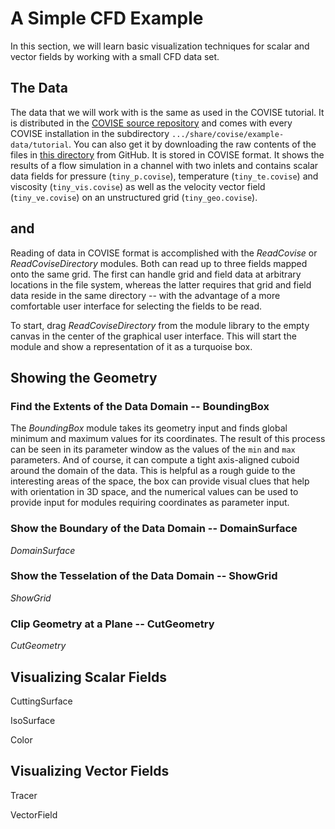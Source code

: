 # A Simple CFD Example #

In this section, we will learn basic visualization techniques for scalar and vector fields by working with a small CFD data set.

## The Data ##

The data that we will work with is the same as used in the COVISE tutorial. It is distributed in the [COVISE source repository](https://github.com/hlrs-vis/covise/) and comes with every COVISE installation in the subdirectory `.../share/covise/example-data/tutorial`. You can also get it by downloading the raw contents of the files in [this directory](https://github.com/hlrs-vis/covise/tree/master/share/covise/example-data/tutorial) from GitHub. It is stored in COVISE format. It shows the results of a flow simulation in a channel with two inlets and contains scalar data fields for pressure (`tiny_p.covise`), temperature (`tiny_te.covise`) and viscosity (`tiny_vis.covise`) as well as the velocity vector field (`tiny_ve.covise`) on an unstructured grid (`tiny_geo.covise`).

## and ##

Reading of data in COVISE format is accomplished with the *ReadCovise* or *ReadCoviseDirectory* modules. Both can read up to three fields mapped onto the same grid. The first can handle grid and field data at arbitrary locations in the file system, whereas the latter requires that grid and field data reside in the same directory -- with the advantage of a more comfortable user interface for selecting the fields to be read.

To start, drag *ReadCoviseDirectory* from the module library to the empty canvas in the center  of the graphical user interface. This will start the module and show a representation of it as a turquoise box.

## Showing the Geometry ##

### Find the Extents of the Data Domain -- BoundingBox  ###

The *BoundingBox* module takes its geometry input and finds global minimum and maximum values for its coordinates. The result of this process can be seen in its parameter window as the values of the `min` and `max` parameters. And of course, it can compute a tight axis-aligned cuboid around the domain of the data. This is helpful as a rough guide to the interesting areas of the space, the box can provide visual clues that help with orientation in 3D space, and the numerical values can be used to provide input for modules requiring coordinates as parameter input.

### Show the Boundary of the Data Domain -- DomainSurface ###

*DomainSurface*

### Show the Tesselation of the Data Domain -- ShowGrid ###

*ShowGrid*

### Clip Geometry at a Plane -- CutGeometry ###

*CutGeometry*

## Visualizing Scalar Fields ##

CuttingSurface

IsoSurface

Color

## Visualizing Vector Fields ##

Tracer

VectorField


